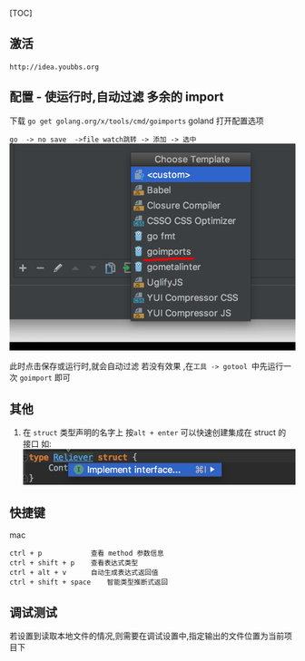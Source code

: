 
[TOC]

## 激活

`http://idea.youbbs.org`



## 配置 - 使运行时,自动过滤 多余的 import
下载
`go get golang.org/x/tools/cmd/goimports`
goland 打开配置选项

`go  -> no save  ->file watch跳转 -> 添加 -> 选中`
![](../images/1CCE8E8A-D96D-4670-B715-664866717B6F.jpg)

此时点击保存或运行时,就会自动过滤
 若没有效果 ,在`工具 -> gotool `中先运行一次 `goimport` 即可

## 其他
1. 在 `struct` 类型声明的名字上 按`alt + enter` 可以快速创建集成在 struct 的 接口
如:
![](../images/7ACF00B0-B137-40BA-8B61-CEAE07881E6E.jpg)

## 快捷键
mac 
```
ctrl + p			查看 method 参数信息	
ctrl + shift + p	查看表达式类型
ctrl + alt + v		自动生成表达式返回值	
ctrl + shift + space	智能类型推断式返回
```

## 调试测试
若设置到读取本地文件的情况,则需要在调试设置中,指定输出的文件位置为当前项目下